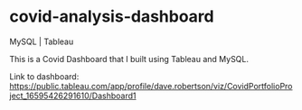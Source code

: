# covid-analysis-dashboard
MySQL | Tableau

This is a Covid Dashboard that I built using Tableau and MySQL. 

Link to dashboard: https://public.tableau.com/app/profile/dave.robertson/viz/CovidPortfolioProject_16595426291610/Dashboard1
